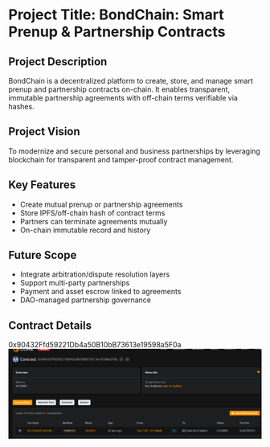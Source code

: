 # Project Title: BondChain: Smart Prenup & Partnership Contracts

## Project Description

BondChain is a decentralized platform to create, store, and manage smart prenup and partnership contracts on-chain. It enables transparent, immutable partnership agreements with off-chain terms verifiable via hashes.

## Project Vision

To modernize and secure personal and business partnerships by leveraging blockchain for transparent and tamper-proof contract management.

## Key Features

- Create mutual prenup or partnership agreements
- Store IPFS/off-chain hash of contract terms
- Partners can terminate agreements mutually
- On-chain immutable record and history

## Future Scope

- Integrate arbitration/dispute resolution layers
- Support multi-party partnerships
- Payment and asset escrow linked to agreements
- DAO-managed partnership governance

## Contract Details
0x90432Ffd59221Db4a50B10bB73613e19598a5F0a
![alt text](image.png)